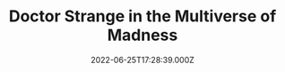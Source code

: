 ---
title: "Doctor Strange in the Multiverse of Madness"
year: 2022
date: 2022-06-25T17:28:39.000Z
permalink: /almanac/movies/2022-06-25-doctor-strange-in-the-multiverse-of-madness/index.html
link: https://letterboxd.com/rknightuk/film/doctor-strange-in-the-multiverse-of-madness/
rating: 3
tmdbid: 453395
---